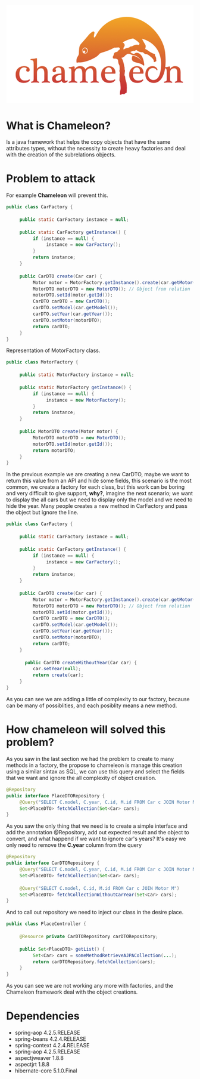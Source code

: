 ![logo](https://github.com/JJaraM/Chameleon/blob/master/logo.png)

# What is Chameleon?
Is a java framework that helps the copy objects that have the same attributes types, without the necessity to create heavy factories and deal with the creation of the subrelations objects. 

# Problem to attack 

For example **Chameleon** will prevent this.

```java
public class CarFactory {

     public static CarFactory instance = null;

     public static CarFactory getInstance() {
          if (instance == null) {
               instance = new CarFactory();
          }
          return instance;
     }

     public CarDTO create(Car car) {
          Motor motor = MotorFactory.getInstance().create(car.getMotor()); // First factory created because we have a relation
          MotorDTO motorDTO = new MotorDTO(); // Object from relation
          motorDTO.setId(motor.getId());
          CarDTO carDTO = new CarDTO(); 
          carDTO.setModel(car.getModel()); 
          carDTO.setYear(car.getYear());
          carDTO.setMotor(motorDTO);
          return carDTO;
     }
}
```

Representation of MotorFactory class.

```java
public class MotorFactory {

     public static MotorFactory instance = null;

     public static MotorFactory getInstance() {
          if (instance == null) {
               instance = new MotorFactory();
          }
          return instance;
     }

     public MotorDTO create(Motor motor) {
          MotorDTO motorDTO = new MotorDTO();
          motorDTO.setId(motor.getId());
          return motorDTO;
     }
}
```

In the previous example we are creating a new CarDTO, maybe we want to return this value from an API and hide some fields, this scenario is the most common, we create a factory for each class, but this work can be boring and very difficult to give support, **why?**, imagine the next scenario; we want to display the all cars but we need to display only the model and we need to hide the year. Many people creates a new method in CarFactory and pass the object but ignore the line.

```java
public class CarFactory {

     public static CarFactory instance = null;

     public static CarFactory getInstance() {
          if (instance == null) {
               instance = new CarFactory();
          }
          return instance;
     }

     public CarDTO create(Car car) {
          Motor motor = MotorFactory.getInstance().create(car.getMotor()); // First factory created because we have a relation
          MotorDTO motorDTO = new MotorDTO(); // Object from relation
          motorDTO.setId(motor.getId());
          CarDTO carDTO = new CarDTO(); 
          carDTO.setModel(car.getModel()); 
          carDTO.setYear(car.getYear());
          carDTO.setMotor(motorDTO);
          return carDTO;
     }
     
       public CarDTO createWithoutYear(Car car) {
          car.setYear(null);
          return create(car);
     }
}
```

As you can see we are adding a little of complexity to our factory, because can be many of possiblities, and each posiblity means a new method.

# How **chameleon** will solved this problem?

As you saw in the last section we had the problem to create to many methods in a factory, the propose to chameleon is manage this creation using a similar sintax as SQL, we can use this query and select the fields that we want and ignore the all complexity of object creation.

```java
@Repository
public interface PlaceDTORepository {
     @Query("SELECT C.model, C.year, C.id, M.id FROM Car c JOIN Motor M")
     Set<PlaceDTO> fetchCollection(Set<Car> cars);
}
```

As you saw the only thing that we need is to create a simple interface and add the annotation @Repository, add out expected result and the object to convert, and what happend if we want to ignore car's years? It's easy we only need to remove the **C.year** column from the query

```java
@Repository
public interface CarDTORepository {
     @Query("SELECT C.model, C.year, C.id, M.id FROM Car c JOIN Motor M")
     Set<PlaceDTO> fetchCollection(Set<Car> cars);
    
     @Query("SELECT C.model, C.id, M.id FROM Car c JOIN Motor M")
     Set<PlaceDTO> fetchCollectionWithoutCarYear(Set<Car> cars);
}
```

And to call out repository we need to inject our class in the desire place.

```java
public class PlaceController {

     @Resource private CarDTORepository carDTORepository;
     
     public Set<PlaceDTO> getList() {
          Set<Car> cars = someMethodRetrieveAJPACollection(...);
          return carDTORepository.fetchCollection(cars);
     }
}
```

As you can see we are not working any more with factories, and the Chameleon framework deal with the object creations.

# Dependencies

* spring-aop 4.2.5.RELEASE
* spring-beans 4.2.4.RELEASE
* spring-context 4.2.4.RELEASE
* spring-aop 4.2.5.RELEASE
* aspectjweaver 1.8.8
* aspectjrt 1.8.8
* hibernate-core 5.1.0.Final
